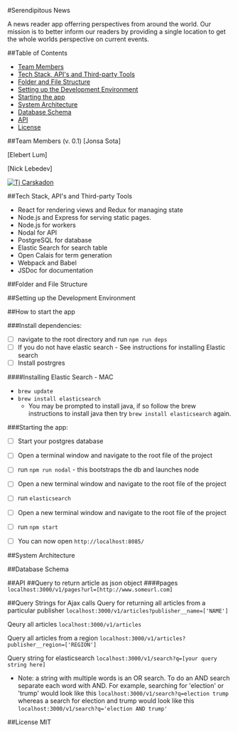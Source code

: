 #Serendipitous News

A news reader app offerring perspectives from around the world. Our mission is to better inform our readers by providing a single location to get the whole worlds perspective on current events.

##Table of Contents
* [Team Members](#team-members-v.-0.1)
* [Tech Stack, API's and Third-party Tools](#Tech-Stack,-API's-and-Third-party-Tools)
* [Folder and File Structure](#Folder-and-File-Structure)
* [Setting up the Development Environment](#Setting-up-the-Development-Environment)
* [Starting the app](#Starting-the-app:)
* [System Architecture](#System-Architecture)
* [Database Schema](###Database-Schema)
* [API](API)
* [License](#License)

##Team Members (v. 0.1)
[Jonsa Sota]

[Elebert Lum]

[Nick Lebedev]

[![Tj Carskadon](https://dl.dropboxusercontent.com/s/ploc7owpc1n0ofy/headshotBW.jpg?dl=0)](http://github.com/tjcarskadon)

##Tech Stack, API's and Third-party Tools
* React for rendering views and Redux for managing state
* Node.js and Express for serving static pages.
* Node.js for workers 
* Nodal for API 
* PostgreSQL for database
* Elastic Search for search table
* Open Calais for term generation
* Webpack and Babel
* JSDoc for documentation


##Folder and File Structure


##Setting up the Development Environment

##How to start the app

###Install dependencies: 
- [ ] navigate to the root directory and run `npm run deps`
- [ ] If you do not have elastic search - See instructions for installing Elastic search 
- [ ] Install postrgres

####Installing Elastic Search - MAC 
+ `brew update`
+ `brew install elasticsearch`
    * You may be prompted to install java, if so follow the brew instructions to install java then try `brew install elasticsearch` again.

###Starting the app:
- [ ] Start your postgres database
- [ ] Open a terminal window and navigate to the root file of the project
- [ ] run `npm run nodal` - this bootstraps the db and launches node
- [ ] Open a new terminal window and navigate to the root file of the project
- [ ] run `elasticsearch`
- [ ] Open a new terminal window and navigate to the root file of the project
- [ ] run `npm start` 

- [ ] You can now open `http://localhost:8085/`

##System Architecture


##Database Schema


##API 
##Query to return article as json object
####pages
`localhost:3000/v1/pages?url=[http://www.someurl.com]`


##Query Strings for Ajax calls
Query for returning all articles from a particular publisher
`localhost:3000/v1/articles?publisher__name=['NAME']`

Qeury all articles
`localhost:3000/v1/articles`

Query all articles from a region
`localhost:3000/v1/articles?publisher__region=['REGION']`

Query string for elasticsearch
`localhost:3000/v1/search?q=[your query string here]`
* Note: a string with multiple words is an OR
search.  To do an AND search separate each word with AND.  For example, searching for 'election' or 'trump' would look like this
`localhost:3000/v1/search?q=election trump`
whereas a search for election and trump would look like this
`localhost:3000/v1/search?q='election AND trump'`

##License
MIT